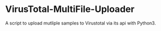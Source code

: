 # VirusTotal-MultiFile-Uploader
A script to upload mutliple samples to Virustotal via its api with Python3.
